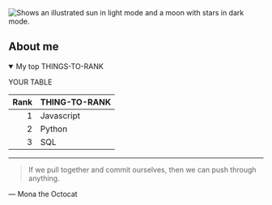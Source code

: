 <picture>
 <source media="(prefers-color-scheme: dark)" srcset="https://user-images.githubusercontent.com/25423296/163456776-7f95b81a-f1ed-45f7-b7ab-8fa810d529fa.png">
 <source media="(prefers-color-scheme: light)" srcset="https://user-images.githubusercontent.com/25423296/163456779-a8556205-d0a5-45e2-ac17-42d089e3c3f8.png">
  <img alt="Shows an illustrated sun in light mode and a moon with stars in dark mode." src="https://user-images.githubusercontent.com/25423296/163456779-a8556205-d0a5-45e2-ac17-42d089e3c3f8.png">
</picture>

## About me

<!-- TO DO: add more details about me later -->

<details open>
<summary>My top THINGS-TO-RANK</summary>

YOUR TABLE

| Rank | THING-TO-RANK |
|-----:|---------------|
|     1|  Javascript   |
|     2|  Python       |
|     3|  SQL          |

</details>

---
> If we pull together and commit ourselves, then we can push through anything.

— Mona the Octocat
